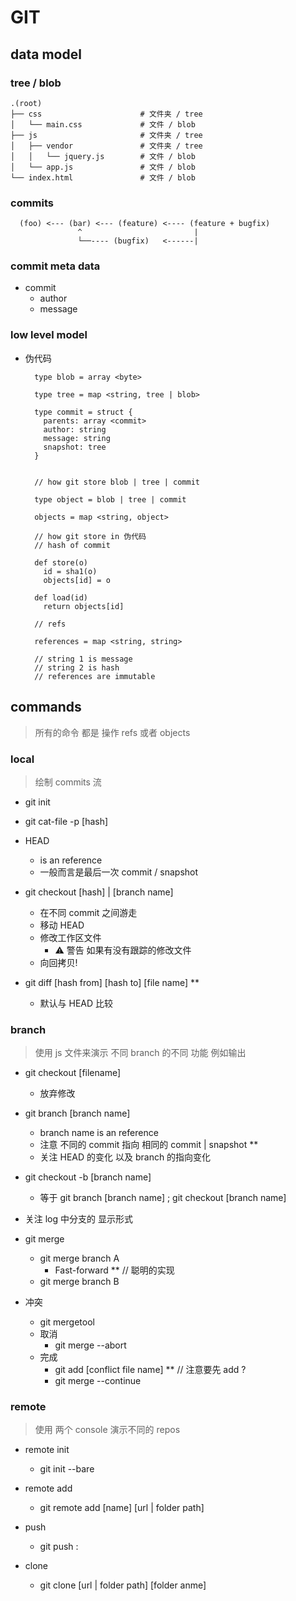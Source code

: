 # GIT

## data model

### tree / blob

```
.(root)
├── css                      # 文件夹 / tree
│   └── main.css             # 文件 / blob
├── js                       # 文件夹 / tree
│   ├── vendor               # 文件夹 / tree
│   │   └── jquery.js        # 文件 / blob
│   └── app.js               # 文件 / blob
└── index.html               # 文件 / blob
```

### commits

```
  (foo) <--- (bar) <--- (feature) <---- (feature + bugfix)
               ^                         |
               └──---- (bugfix)   <------|
```

### commit meta data

- commit
  - author
  - message

### low level model

- 伪代码

  ```
    type blob = array <byte>

    type tree = map <string, tree | blob>

    type commit = struct {
      parents: array <commit>
      author: string
      message: string
      snapshot: tree
    }
  ```

  ```

    // how git store blob | tree | commit

    type object = blob | tree | commit

    objects = map <string, object>

  ```

  ```
    // how git store in 伪代码
    // hash of commit

    def store(o)
      id = sha1(o)
      objects[id] = o

    def load(id)
      return objects[id]

  ```

  ```
    // refs

    references = map <string, string>

    // string 1 is message
    // string 2 is hash
    // references are immutable

  ```

## commands

> 所有的命令 都是 操作 refs 或者 objects

### local

> 绘制 commits 流

- git init

- git cat-file -p [hash]

- HEAD

  - is an reference
  - 一般而言是最后一次 commit / snapshot

- git checkout [hash] | [branch name]

  - 在不同 commit 之间游走
  - 移动 HEAD
  - 修改工作区文件
    - ⚠️ 警告 如果有没有跟踪的修改文件
  - 向回拷贝!

- git diff [hash from] [hash to] [file name] \*\*
  - 默认与 HEAD 比较

### branch

> 使用 js 文件来演示 不同 branch 的不同 功能 例如输出

- git checkout [filename]

  - 放弃修改

- git branch [branch name]

  - branch name is an reference
  - 注意 不同的 commit 指向 相同的 commit | snapshot \*\*
  - 关注 HEAD 的变化 以及 branch 的指向变化

- git checkout -b [branch name]

  - 等于 git branch [branch name] ; git checkout [branch name]

- 关注 log 中分支的 显示形式

- git merge

  - git merge branch A
    - Fast-forward \*\* // 聪明的实现
  - git merge branch B

- 冲突

  - git mergetool
  - 取消
    - git merge --abort
  - 完成
    - git add [conflict file name] \*\* // 注意要先 add ?
    - git merge --continue

### remote

> 使用 两个 console 演示不同的 repos

- remote init

  - git init --bare

- remote add

  - git remote add [name] [url | folder path]

- push

  - git push <remote name> <local branch>:<remote branch>

- clone
  - git clone [url | folder path] [folder anme]
